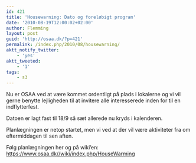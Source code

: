 ```yaml
---
id: 421
title: 'Housewarning: Dato og foreløbigt program'
date: '2010-08-19T12:00:02+02:00'
author: Flemming
layout: post
guid: 'http://osaa.dk/?p=421'
permalink: /index.php/2010/08/housewarning/
aktt_notify_twitter:
    - 'yes'
aktt_tweeted:
    - '1'
tags:
    - s3
---
```


Nu er OSAA ved at være kommet ordentligt på plads i lokalerne og vi vil gerne benytte lejligheden til at invitere alle interesserede inden for til en indflytterfest.

Datoen er lagt fast til 18/9 så sæt allerede nu kryds i kalenderen.

Planlægningen er netop startet, men vi ved at der vil være aktiviteter fra om eftermiddagen til sen aften.

Følg planlægningen her og på wiki’en: <https://www.osaa.dk//wiki/index.php/HouseWarming>